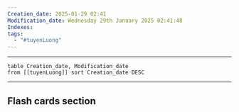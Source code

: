 ```yaml
---
Creation_date: 2025-01-29 02:41
Modification_date: Wednesday 29th January 2025 02:41:48
Indexes: 
tags:
  - "#tuyenLuong"
---
```


----

```dataview
table Creation_date, Modification_date
from [[tuyenLuong]] sort Creation_date DESC
```























---
## Flash cards section

